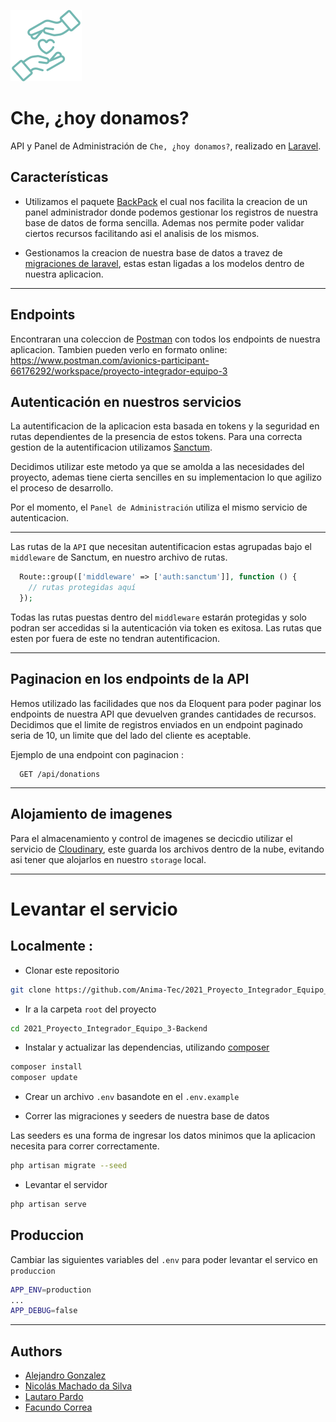 ![Logo](docs/logo.svg)

# Che, ¿hoy donamos?

API y Panel de Administración de `Che, ¿hoy donamos?`, realizado en [Laravel](https://laravel.com/).

## Características

-   Utilizamos el paquete [BackPack](https://backpackforlaravel.com/docs) el cual nos facilita la creacion de un panel administrador donde podemos gestionar los registros de nuestra base de datos de forma sencilla. Ademas nos permite poder validar ciertos recursos facilitando asi el analisis de los mismos.

-   Gestionamos la creacion de nuestra base de datos a travez de [migraciones de laravel](https://laravel.com/docs/8.x/migrations), estas estan ligadas a los modelos dentro de nuestra aplicacion.

---

## Endpoints

Encontraran una coleccion de [Postman](https://www.postman.com/) con todos los endpoints de nuestra aplicacion.
Tambien pueden verlo en formato online: https://www.postman.com/avionics-participant-66176292/workspace/proyecto-integrador-equipo-3

## Autenticación en nuestros servicios

La autentificacion de la aplicacion esta basada en tokens y la seguridad en rutas dependientes de la presencia de estos tokens. Para una correcta gestion de la autentificacion utilizamos [Sanctum](https://laravel.com/docs/8.x/sanctum#how-it-works).

Decidimos utilizar este metodo ya que se amolda a las necesidades del proyecto, ademas tiene cierta sencilles en su implementacion lo que agilizo el proceso de desarrollo.

Por el momento, el `Panel de Administración` utiliza el mismo servicio de autenticacion.

---

Las rutas de la `API` que necesitan autentificacion estas agrupadas bajo el `middleware` de Sanctum, en nuestro archivo de rutas.

```php
  Route::group(['middleware' => ['auth:sanctum']], function () {
    // rutas protegidas aquí
  });
```

Todas las rutas puestas dentro del `middleware` estarán protegidas y solo podran ser accedidas si la autenticación via token es exitosa.
Las rutas que esten por fuera de este no tendran autentificacion.

---

## Paginacion en los endpoints de la API

Hemos utilizado las facilidades que nos da Eloquent para poder paginar los endpoints de nuestra API que devuelven grandes cantidades de recursos. Decidimos que el limite de registros enviados en un endpoint paginado seria de 10, un limite que del lado del cliente es aceptable.

Ejemplo de una endpoint con paginacion :

```http
  GET /api/donations
```

---
## Alojamiento de imagenes

 Para el almacenamiento y control de imagenes se decicdio utilizar el servicio de [Cloudinary](https://cloudinary.com/), este guarda los archivos dentro de la nube, evitando asi tener que alojarlos en nuestro `storage` local.

---

# Levantar el servicio
## Localmente : 

-   Clonar este repositorio

```bash
git clone https://github.com/Anima-Tec/2021_Proyecto_Integrador_Equipo_3-Backend.git
```

-   Ir a la carpeta `root` del proyecto

```bash
cd 2021_Proyecto_Integrador_Equipo_3-Backend
```

-   Instalar y actualizar las dependencias, utilizando [composer](https://getcomposer.org/)

```bash
composer install
composer update
```

-   Crear un archivo `.env` basandote en el `.env.example`

-   Correr las migraciones y seeders de nuestra base de datos

Las seeders es una forma de ingresar los datos minimos que la aplicacion necesita para correr correctamente.

```bash
php artisan migrate --seed
```

-   Levantar el servidor

```bash
php artisan serve
```
## Produccion 

Cambiar las siguientes variables del `.env`  para poder levantar el servico en `produccion`

```bash
APP_ENV=production
...
APP_DEBUG=false
```

---

## Authors

-   [Alejandro Gonzalez](https://github.com/alejandroGonGon)
-   [Nicolás Machado da Silva](https://github.com/nicocadq)
-   [Lautaro Pardo](https://github.com/LautaroPardo)
-   [Facundo Correa](https://github.com/facorrea700)
